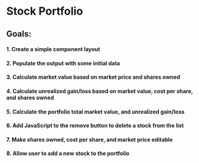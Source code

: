 # Stock Portfolio

## Goals: 

#### 1. Create a simple component layout
#### 2. Populate the output with some initial data
#### 3. Calculate market value based on market price and shares owned
#### 4. Calculate unrealized gain/loss based on market value, cost per share, and shares owned
#### 5. Calculate the portfolio total market value, and unrealized gain/loss
#### 6. Add JavaScript to the remove button to delete a stock from the list
#### 7. Make shares owned, cost per share, and market price editable
#### 8. Allow user to add a new stock to the portfolio
